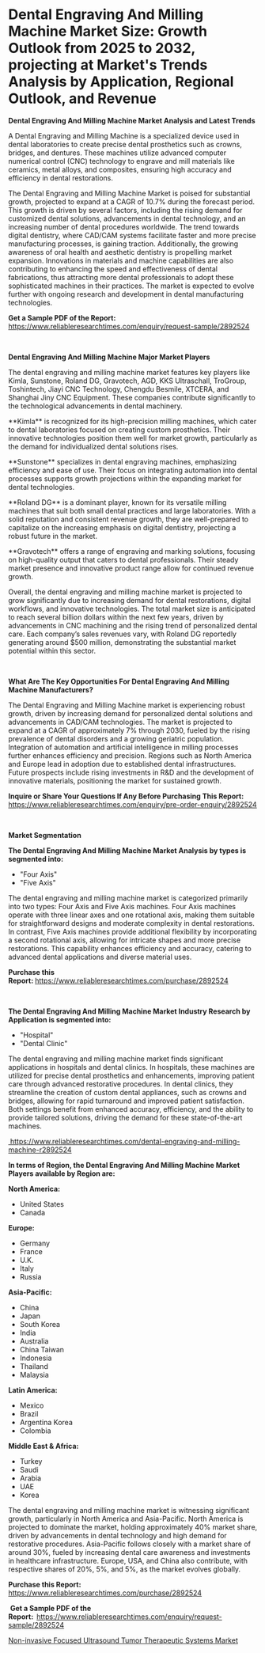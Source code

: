 <p><h1>Dental Engraving And Milling Machine Market Size: Growth Outlook from 2025 to 2032, projecting at Market's Trends Analysis by Application, Regional Outlook, and Revenue</h1></p><p><strong>Dental Engraving And Milling Machine Market Analysis and Latest Trends</strong></p>
<p><p>A Dental Engraving and Milling Machine is a specialized device used in dental laboratories to create precise dental prosthetics such as crowns, bridges, and dentures. These machines utilize advanced computer numerical control (CNC) technology to engrave and mill materials like ceramics, metal alloys, and composites, ensuring high accuracy and efficiency in dental restorations. </p><p>The Dental Engraving and Milling Machine Market is poised for substantial growth, projected to expand at a CAGR of 10.7% during the forecast period. This growth is driven by several factors, including the rising demand for customized dental solutions, advancements in dental technology, and an increasing number of dental procedures worldwide. The trend towards digital dentistry, where CAD/CAM systems facilitate faster and more precise manufacturing processes, is gaining traction. Additionally, the growing awareness of oral health and aesthetic dentistry is propelling market expansion. Innovations in materials and machine capabilities are also contributing to enhancing the speed and effectiveness of dental fabrications, thus attracting more dental professionals to adopt these sophisticated machines in their practices. The market is expected to evolve further with ongoing research and development in dental manufacturing technologies.</p></p>
<p><strong>Get a Sample PDF of the Report:&nbsp;</strong> <a href="https://www.reliableresearchtimes.com/enquiry/request-sample/2892524?utm_campaign=3040&utm_medium=2&utm_source=Github&utm_content=ia&utm_term=15032025&utm_id=dental-engraving-and-milling-machine">https://www.reliableresearchtimes.com/enquiry/request-sample/2892524</a></p>
<p>&nbsp;</p>
<p><strong>Dental Engraving And Milling Machine Major Market Players</strong></p>
<p><p>The dental engraving and milling machine market features key players like Kimla, Sunstone, Roland DG, Gravotech, AGD, KKS Ultraschall, TroGroup, Toshintech, Jiayi CNC Technology, Chengdu Besmile, XTCERA, and Shanghai Jiny CNC Equipment. These companies contribute significantly to the technological advancements in dental machinery.</p><p>**Kimla** is recognized for its high-precision milling machines, which cater to dental laboratories focused on creating custom prosthetics. Their innovative technologies position them well for market growth, particularly as the demand for individualized dental solutions rises. </p><p>**Sunstone** specializes in dental engraving machines, emphasizing efficiency and ease of use. Their focus on integrating automation into dental processes supports growth projections within the expanding market for dental technologies.</p><p>**Roland DG** is a dominant player, known for its versatile milling machines that suit both small dental practices and large laboratories. With a solid reputation and consistent revenue growth, they are well-prepared to capitalize on the increasing emphasis on digital dentistry, projecting a robust future in the market.</p><p>**Gravotech** offers a range of engraving and marking solutions, focusing on high-quality output that caters to dental professionals. Their steady market presence and innovative product range allow for continued revenue growth.</p><p>Overall, the dental engraving and milling machine market is projected to grow significantly due to increasing demand for dental restorations, digital workflows, and innovative technologies. The total market size is anticipated to reach several billion dollars within the next few years, driven by advancements in CNC machining and the rising trend of personalized dental care. Each company’s sales revenues vary, with Roland DG reportedly generating around $500 million, demonstrating the substantial market potential within this sector.</p></p>
<p>&nbsp;</p>
<p><strong>What Are The Key Opportunities For Dental Engraving And Milling Machine Manufacturers?</strong></p>
<p><p>The Dental Engraving and Milling Machine market is experiencing robust growth, driven by increasing demand for personalized dental solutions and advancements in CAD/CAM technologies. The market is projected to expand at a CAGR of approximately 7% through 2030, fueled by the rising prevalence of dental disorders and a growing geriatric population. Integration of automation and artificial intelligence in milling processes further enhances efficiency and precision. Regions such as North America and Europe lead in adoption due to established dental infrastructures. Future prospects include rising investments in R&D and the development of innovative materials, positioning the market for sustained growth.</p></p>
<p><strong>Inquire or Share Your Questions If Any Before Purchasing This Report:</strong> <a href="https://www.reliableresearchtimes.com/enquiry/pre-order-enquiry/2892524?utm_campaign=3040&utm_medium=2&utm_source=Github&utm_content=ia&utm_term=15032025&utm_id=dental-engraving-and-milling-machine">https://www.reliableresearchtimes.com/enquiry/pre-order-enquiry/2892524</a></p>
<p>&nbsp;</p>
<p><strong>Market Segmentation</strong></p>
<p><strong>The Dental Engraving And Milling Machine Market Analysis by types is segmented into:</strong></p>
<p><ul><li>"Four Axis"</li><li>"Five Axis"</li></ul></p>
<p><p>The dental engraving and milling machine market is categorized primarily into two types: Four Axis and Five Axis machines. Four Axis machines operate with three linear axes and one rotational axis, making them suitable for straightforward designs and moderate complexity in dental restorations. In contrast, Five Axis machines provide additional flexibility by incorporating a second rotational axis, allowing for intricate shapes and more precise restorations. This capability enhances efficiency and accuracy, catering to advanced dental applications and diverse material uses.</p></p>
<p><strong>Purchase this Report:&nbsp;</strong><a href="https://www.reliableresearchtimes.com/purchase/2892524?utm_campaign=3040&utm_medium=2&utm_source=Github&utm_content=ia&utm_term=15032025&utm_id=dental-engraving-and-milling-machine">https://www.reliableresearchtimes.com/purchase/2892524</a></p>
<p>&nbsp;</p>
<p><strong>The Dental Engraving And Milling Machine Market Industry Research by Application is segmented into:</strong></p>
<p><ul><li>"Hospital"</li><li>"Dental Clinic"</li></ul></p>
<p><p>The dental engraving and milling machine market finds significant applications in hospitals and dental clinics. In hospitals, these machines are utilized for precise dental prosthetics and enhancements, improving patient care through advanced restorative procedures. In dental clinics, they streamline the creation of custom dental appliances, such as crowns and bridges, allowing for rapid turnaround and improved patient satisfaction. Both settings benefit from enhanced accuracy, efficiency, and the ability to provide tailored solutions, driving the demand for these state-of-the-art machines.</p></p>
<p><a href="https://www.reliableresearchtimes.com/dental-engraving-and-milling-machine-r2892524?utm_campaign=3040&utm_medium=2&utm_source=Github&utm_content=ia&utm_term=15032025&utm_id=dental-engraving-and-milling-machine">&nbsp;https://www.reliableresearchtimes.com/dental-engraving-and-milling-machine-r2892524</a></p>
<p><strong>In terms of Region, the Dental Engraving And Milling Machine Market Players available by Region are:</strong></p>
<p>
    <p> <strong> North America: </strong>
        <ul>
            <li>United States</li>
            <li>Canada</li>
        </ul>
        </p> 
    <p> <strong> Europe: </strong>
        <ul>
            <li>Germany</li>
            <li>France</li>
            <li>U.K.</li>
            <li>Italy</li>
            <li>Russia</li>
        </ul>
        </p> 
    <p> <strong> Asia-Pacific: </strong>
        <ul>
            <li>China</li>
            <li>Japan</li>
            <li>South Korea</li>
            <li>India</li>
            <li>Australia</li>
            <li>China Taiwan</li>
            <li>Indonesia</li>
            <li>Thailand</li>
            <li>Malaysia</li>
        </ul>
        </p> 
    <p> <strong> Latin America: </strong>
        <ul>
            <li>Mexico</li>
            <li>Brazil</li>
            <li>Argentina Korea</li>
            <li>Colombia</li>
        </ul>
        </p> 
    <p> <strong> Middle East & Africa: </strong>
        <ul>
            <li>Turkey</li>
            <li>Saudi</li>
            <li>Arabia</li>
            <li>UAE</li>
            <li>Korea</li>
        </ul>
    </p>
    </p>
<p><p>The dental engraving and milling machine market is witnessing significant growth, particularly in North America and Asia-Pacific. North America is projected to dominate the market, holding approximately 40% market share, driven by advancements in dental technology and high demand for restorative procedures. Asia-Pacific follows closely with a market share of around 30%, fueled by increasing dental care awareness and investments in healthcare infrastructure. Europe, USA, and China also contribute, with respective shares of 20%, 5%, and 5%, as the market evolves globally.</p></p>
<p><strong>Purchase this Report: </strong><a href="https://www.reliableresearchtimes.com/purchase/2892524?utm_campaign=3040&utm_medium=2&utm_source=Github&utm_content=ia&utm_term=15032025&utm_id=dental-engraving-and-milling-machine">https://www.reliableresearchtimes.com/purchase/2892524</a></p>
<p>&nbsp;<strong>Get a Sample PDF of the Report:&nbsp;&nbsp;</strong><a href="https://www.reliableresearchtimes.com/enquiry/request-sample/2892524?utm_campaign=3040&utm_medium=2&utm_source=Github&utm_content=ia&utm_term=15032025&utm_id=dental-engraving-and-milling-machine">https://www.reliableresearchtimes.com/enquiry/request-sample/2892524</a></p>
<p><strong></strong></p>
<p><p><a href="https://github.com/sadimsamid/Market-Research-Report-List-1/blob/main/non-invasive-focused-ultrasound-tumor-therapeutic-systems-market.md?utm_campaign=3040&utm_medium=2&utm_source=Github&utm_content=ia&utm_term=15032025&utm_id=dental-engraving-and-milling-machine">Non-invasive Focused Ultrasound Tumor Therapeutic Systems Market</a></p></p>